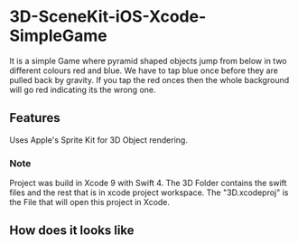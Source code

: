 # 3D-SceneKit-iOS-Xcode-SimpleGame

It is a simple Game where pyramid shaped objects jump from below in two different colours red and blue.
We have to tap blue once before they are pulled back by gravity.
If you tap the red onces then the whole background will go red indicating its the wrong one.

## Features
Uses Apple's Sprite Kit for 3D Object rendering.

### Note
Project was build in Xcode 9 with Swift 4.
The 3D Folder contains the swift files and the rest that is in xcode project workspace.
The "3D.xcodeproj" is the File that will open this project in Xcode.

## How does it looks like
